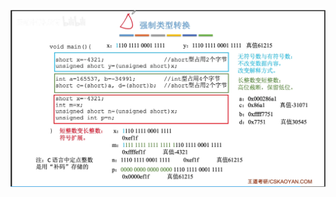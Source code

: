 


![输入图片说明](/imgs/2025-07-28/HBI1HROnXCGdnb7T.png)
<!--stackedit_data:
eyJoaXN0b3J5IjpbLTE5ODUzNDYzODNdfQ==
-->